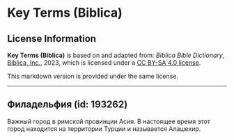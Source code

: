 # Key Terms (Biblica)

## License Information

**Key Terms (Biblica)** is based on and adapted from: _Biblica Bible Dictionary_, [Biblica, Inc.](https://www.biblica.com/), 2023, which is licensed under a [CC BY-SA 4.0 license](https://creativecommons.org/licenses/by-sa/4.0/legalcode.en).

This markdown version is provided under the same license.



--------------------------------

## Филадельфия (id: 193262)

Важный город в римской провинции Асия. В настоящее время этот город находится на территории Турции и называется Алашехир.


